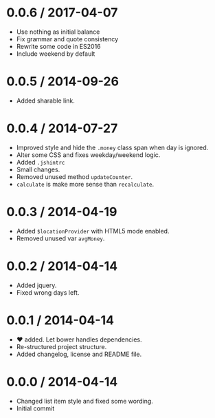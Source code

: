 0.0.6 / 2017-04-07
==================

  * Use nothing as initial balance
  * Fix grammar and quote consistency
  * Rewrite some code in ES2016
  * Include weekend by default


0.0.5 / 2014-09-26
==================
 * Added sharable link.


0.0.4 / 2014-07-27
==================

 * Improved style and hide the `.money` class span when day is ignored.
 * Alter some CSS and fixes weekday/weekend logic.
 * Added `.jshintrc`
 * Small changes.
 * Removed unused method `updateCounter`.
 * `calculate` is make more sense than `recalculate`.


0.0.3 / 2014-04-19
==================
 * Added `$locationProvider` with HTML5 mode enabled.
 * Removed unused var `avgMoney`.


0.0.2 / 2014-04-14
==================

 * Added jquery.
 * Fixed wrong days left.


0.0.1 / 2014-04-14
==================

 * :heart: added. Let bower handles dependencies.
 * Re-structured project structure.
 * Added changelog, license and README file.


0.0.0 / 2014-04-14
==================

 * Changed list item style and fixed some wording.
 * Initial commit
